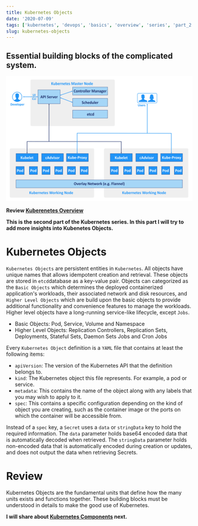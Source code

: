 ```yaml
---
title: Kubernetes Objects
date: '2020-07-09'
tags: ['kubernetes', 'devops', 'basics', 'overview', 'series', 'part_2', 'objects']
slug: kubernetes-objects
---
```


## Essential building blocks of the complicated system.

![Kubernetes Object](./img/kubernetes-objects.png)

__Review [Kuberenetes Overview](https://codeanit.com/blog/kubernetes-overview)__

__This is the second part of the Kubernetes series. In this part I will try to add more insights into Kubenetes Objects.__


# **Kubernetes Objects**
`Kubernetes Objects` are persistent entities in `Kubernetes`. All objects have unique names that allows idempotent creation and retrieval. These objects are stored in `etcd`database as a key-value pair. Objects can categorized as the `Basic Objects` which determines the deployed containerized application's workloads, their associated network and disk resources, and `Higher Level Objects` which are build upon the basic objects to provide additional functionality and convenience features to manage the workloads. Higher level objects have a long-running service-like lifecycle, except `Jobs`. 
  - Basic Objects: Pod, Service, Volume and Namespace 
  - Higher Level Objects: Replication Controllers, Replication Sets, Deployments, Stateful Sets, Daemon Sets Jobs and Cron Jobs

Every `Kubernetes Object` definition is a `YAML` file that contains at least the following items:
- `apiVersion`: The version of the Kubernetes API that the definition belongs to.
- `kind`: The Kubernetes object this file represents. For example, a pod or service.
- `metadata`: This contains the name of the object along with any labels that you may wish to apply to it.
- `spec`: This contains a specific configuration depending on the kind of object you are creating, such as the container image or the ports on which the container will be accessible from.

<!--truncate-->

Instead of a `spec` key, a `Secret` uses a `data` or `stringData` key to hold the required information. The `data` parameter holds base64 encoded data that is automatically decoded when retrieved. The `stringData` parameter holds non-encoded data that is automatically encoded during creation or updates, and does not output the data when retrieving Secrets.


# Review
Kubernetes Objects are the fundamental units that define how the many units exists and functions together.
These building blocks must be understood in details to make the good use of Kubernetes.


__I will share about [Kubernetes Components](https://codeanit.com/blog/kubernetes-components) next.__